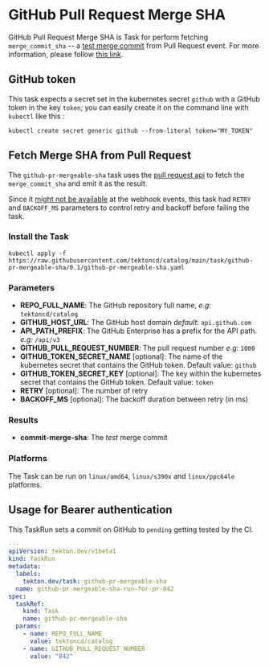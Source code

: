 # GitHub Pull Request Merge SHA

GitHub Pull Request Merge SHA is Task for perform fetching `merge_commit_sha` -- a [test merge commit](https://docs.github.com/en/rest/reference/pulls#get-a-pull-request) from Pull Request event. For more information, please follow [this link](https://docs.github.com/en/rest/guides/getting-started-with-the-git-database-api#checking-mergeability-of-pull-requests).

## GitHub token

This task expects a secret set in the kubernetes secret `github`
with a GitHub token in the key `token`; you can easily create it on the
command line with `kubectl` like this :

```
kubectl create secret generic github --from-literal token="MY_TOKEN"
```

## Fetch Merge SHA from Pull Request

The `github-pr-mergeable-sha` task uses the [pull request api](https://docs.github.com/en/rest/reference/pulls#get-a-pull-request)
to fetch the `merge_commit_sha` and emit it as the result.

Since it [might not be available](https://docs.github.com/en/rest/guides/getting-started-with-the-git-database-api#checking-mergeability-of-pull-requests) at the webhook events, this task had `RETRY` and `BACKOFF_MS` parameters to control retry and backoff before failing the task.

### Install the Task

```
kubectl apply -f https://raw.githubusercontent.com/tektoncd/catalog/main/task/github-pr-mergeable-sha/0.1/github-pr-mergeable-sha.yaml
```

### Parameters

* **REPO_FULL_NAME**: The GitHub repository full name, _e.g:_ `tektoncd/catalog`
* **GITHUB_HOST_URL**: The GitHub host domain _default:_ `api.github.com`
* **API_PATH_PREFIX**: The GitHub Enterprise has a prefix for the API path. _e.g:_ `/api/v3`
* **GITHUB_PULL_REQUEST_NUMBER**: The pull request number _e.g_: `1000`
* **GITHUB_TOKEN_SECRET_NAME** \[optional\]: The name of the kubernetes secret that
  contains the GitHub token. Default value: `github`
* **GITHUB_TOKEN_SECRET_KEY** \[optional\]: The key within the kubernetes secret that
  contains the GitHub token. Default value: `token`
* **RETRY** \[optional\]: The number of retry
* **BACKOFF_MS** \[optional\]: The backoff duration between retry (in ms)

### Results
* **commit-merge-sha**: The _test_ merge commit

### Platforms

The Task can be run on `linux/amd64`, `linux/s390x` and `linux/ppc64le` platforms.

## Usage for Bearer authentication

This TaskRun sets a commit on GitHub to `pending` getting tested by the CI.

```yaml
---
apiVersion: tekton.dev/v1beta1
kind: TaskRun
metadata:
  labels:
    tekton.dev/task: github-pr-mergeable-sha
  name: github-pr-mergeable-sha-run-for-pr-842
spec:
  taskRef:
    kind: Task
    name: github-pr-mergeable-sha
  params:
    - name: REPO_FULL_NAME
      value: tektoncd/catalog
    - name: GITHUB_PULL_REQUEST_NUMBER
      value: "842"
```